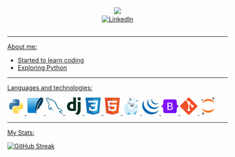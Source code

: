 <div id="header" align="center">
  <img src="https://media.giphy.com/media/O2PhyxtkFwCtUO6nen/giphy.gif" width="200"/>
</div>
<div id="badges" align="center">
  <a href="https://www.linkedin.com/in/herman-palishchuk-a49757255/">
  <img src="https://img.shields.io/badge/LinkedIn-grey?logo=linkedin&logoColor=white&style=for-the-badge" alt="LinkedIn"/>
</div>
<div id="views" align="center">
  <img src="https://komarev.com/ghpvc/?username=HermanPalishchuk&style=flat-square&color=grey" alt=""/>
</div>

---

About me:

- Started to learn coding
- Exploring Python
 
 ---

Languages and technologies:

<div>
 <img src="https://github.com/devicons/devicon/blob/master/icons/python/python-original.svg" width="40" height="40" alt="Python" title="Python">
 <img src="https://github.com/devicons/devicon/blob/master/icons/sqlite/sqlite-original.svg" width="40" height="40" alt="SQLite" title="SQLite">
 <img src="https://github.com/devicons/devicon/blob/master/icons/mysql/mysql-original.svg" width="40" height="40" alt="MySQL" title="MySQL">
 <img src="https://github.com/devicons/devicon/blob/master/icons/django/django-plain.svg" width="40" height="40" alt="Django" title="Django">
 <img src="https://github.com/devicons/devicon/blob/master/icons/css3/css3-original.svg" width="40" height="40" alt="CSS3" title="CSS3">
 <img src="https://github.com/devicons/devicon/blob/master/icons/html5/html5-original.svg" width="40" height="40" alt="HTML5" title="HTML">
 <img src="https://github.com/devicons/devicon/blob/master/icons/foundation/foundation-original.svg" width="40" height="40" alt="Foundation" title="Foundation">
 <img src="https://github.com/devicons/devicon/blob/master/icons/jquery/jquery-original.svg" width="40" height="40" alt="JQuery" title="JQuery">
 <img src="https://github.com/devicons/devicon/blob/master/icons/bootstrap/bootstrap-original.svg" width="40" height="40" alt="Bootstrap" title="Bootstrap">
 <img src="https://github.com/devicons/devicon/blob/master/icons/git/git-original.svg" width="40" height="40" alt="Git" title="Git">
 <img src="https://github.com/devicons/devicon/blob/master/icons/jupyter/jupyter-original.svg" width="40" height="40" alt="Jupyter" title="Jupyter">
</div>
 
 --- 

My Stats:

[![GitHub Streak](https://github-readme-streak-stats.herokuapp.com?user=RandyRozz&theme=hacker&background=EB545400&stroke=87EB0300&fire=97D406&currStreakNum=97D406&sideNums=97D406&currStreakLabel=97D406&border=EB545400&sideLabels=97D406&dates=97D406&ring=97D406)](https://git.io/streak-stats)
